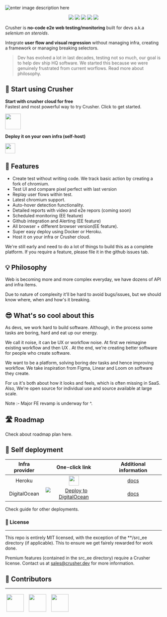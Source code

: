 
![enter image description here](https://i.imgur.com/pMMNokt.png)    
    
<p align="center">    
    <a href="https://github.com/badges/shields/graphs/contributors" alt="Contributors">    
        <img src="https://img.shields.io/badge/license-MIT-%23373737?style=flat-square&color=ff3db6" /></a>    
    <a href="#backers" alt="Backers on Open Collective">    
        <img src="https://img.shields.io/badge/node-%3E=%2014.0.0-brightgreen?style=flat-square" /></a>    
            <a href="#backers" alt="Backers on Open Collective">    
        <img src="https://img.shields.io/github/last-commit/crusherdev/crusher?color=8e3dff&style=flat-square" /></a>    
                    <a href="#backers" alt="Backers on Open Collective">    
                <img src="https://img.shields.io/docker/image-size/7296823551/test?style=flat-square" /></a>    
                                    <a href="#backers" alt="Backers on Open Collective">    
                                <img src="https://img.shields.io/npm/types/typescript?style=flat-square" /></a>    
</p>    
    
Crusher is **no-code e2e web testing/monitoring** built for devs  a.k.a *selenium on steroids*.    
  
Integrate **user flow and visual regression** without managing infra, creating a framework or managing breaking selectors.     
    
     
> Dev has evolved a lot in last decades, testing not so much, our goal is to help dev ship HQ software. We started this because we were genuinely frustrated from current worflows. Read more about philosophy.  
    
## 🚀 Start using  Crusher
  
**Start with crusher cloud for free**    
 Fastest and most powerful way to try Crusher. Click to get started.    
  
<img src="https://i.imgur.com/BUYY8Jp.png" height="50px"/>    
  
  
**Deploy it on your own infra (self-host)**  
  
  
<img src="https://images.prismic.io/www-static/3c99429b-3cb5-43d6-91e5-c0f686e3e6ab_do-btn-blue+%281%29.png?auto=compress,format" height="32px"/>    
    
  
   

## 🔮 Features  
  
- Create test without writing code. We track basic action by creating a fork of chromium.  
- Test UI and compare pixel perfect with last version  
- Replay user flows within test.    
- Latest chromium support.  
- Auto-hover detection functionality.  
- Detailed reports with video and e2e repors (coming soon)  
- Scheduled monitoring (EE feature)  
- Github integration and Alerting (EE feature)    
- All browser + different browser version(EE feature).  
- Super easy deploy using Docker or Heroku.  
- Host it on your infra or Crusher cloud.  
  
We're still early and need to do a lot of things to build this as a complete platform. If you require a feature, please file it in the github issues tab.  

## 💡 Philosophy  
  Web is becoming more and more complex everyday, we have dozens of API and infra items.     
  
Due to nature of complexity it'll be hard to avoid bugs/issues, but we should know where, when and how's it breaking.  
  
## 😎 What's so cool about this   
 As devs, we work hard to build software.  Although, in the process some tasks are boring, hard and eat up our energy.  
    
We call it noise, it can be UX or workflow noise. At first we reimagine existing workflow and then UX . At the end, we're creating better software for people who create software.    
    
We want to be a platform, solving boring dev tasks and hence improving workflow. We take inspiration from Figma, Linear and Loom on software they create.    
    
For us it's both about how it looks and feels, which is often missing in SaaS. Also, We're open source for individual use and source available at large scale.    
  
Note :- Major FE revamp is underway for ^.  
    
## 🛣️ Roadmap   
 Check about roadmap plan here.    
    
## 🧱 Self deployment   
    
| **Infra provider** | **One-click link** | **Additional information** |  
|:------------------:|:------------------------------------------------------------------------------------------------------------------------------------------------------------------------------------------------------------------------------------------------------------------:|:-------------------------------------------------------------------------------------------------------------------------------------------------:|  
| Heroku | [<img src="https://www.herokucdn.com/deploy/button.svg" height="32px"/>](https://heroku.com/deploy?template=https://github.com/crusherdev/crusher) | [docs](https://hasura.io/docs/latest/graphql/core/guides/deployment/heroku-one-click.html) |  
| DigitalOcean | [![Deploy to DigitalOcean](https://graphql-engine-cdn.hasura.io/img/create_hasura_droplet_200px.png)](https://marketplace.digitalocean.com/apps/hasura?action=deploy&refcode=c4d9092d2c48&utm_source=hasura&utm_campaign=readme) | [docs](https://hasura.io/docs/latest/graphql/core/guides/deployment/digital-ocean-one-click.html#hasura-graphql-engine-digitalocean-one-click-app) |  
  
 Check guide for other deployments.

### 📝 License  
<hr/>    
    
This repo is entirely MIT licensed, with the exception of the **/src_ee directory (if applicable). This to ensure we get fairely rewarded for work done.    
    
Premium features (contained in the src_ee directory) require a Crusher license. Contact us at sales@crusher.dev for more information.    
    
## 🤝 Contributors  
<hr/>    
<p float="left">  
  
<img src="https://avatars.githubusercontent.com/u/6849438?v=4" height="56" style="margin: 4px;"/> &nbsp;<img src="https://avatars.githubusercontent.com/u/16796008?v=4" height="56" style="margin: 4px;"/> &nbsp;<img src="https://avatars.githubusercontent.com/u/51117080?v=4" height="56" style="margin: 4px;"/>  
</p>
